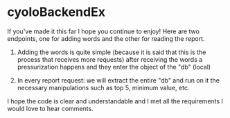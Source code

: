 # cyoloBackendEx

If you've made it this far I hope you continue to enjoy!
Here are two endpoints, one for adding words and the other for reading the report.

1. Adding the words is quite simple (because it is said that this is the process that receives more requests) after receiving the words a pressurization happens and they enter the object of the "db" (local)

2. In every report request: we will extract the entire "db" and run on it the necessary manipulations such as top 5, minimum value, etc.

I hope the code is clear and understandable and I met all the requirements
I would love to hear comments.